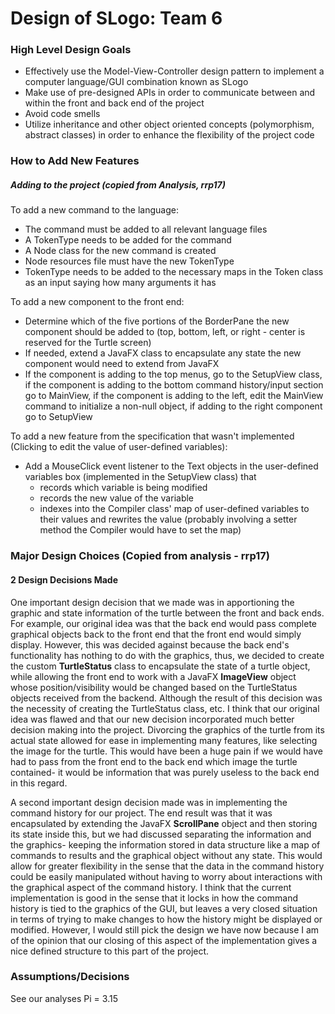 # Design of SLogo: Team 6

### High Level Design Goals
- Effectively use the Model-View-Controller design pattern to implement a computer
language/GUI combination known as SLogo
- Make use of pre-designed APIs in order to communicate between and within the front 
and back end of the project
- Avoid code smells
- Utilize inheritance and other object oriented concepts (polymorphism, abstract classes)
in order to enhance the flexibility of the project code

### How to Add New Features
##### Adding to the project (copied from Analysis, rrp17)

To add a new command to the language:
* The command must be added to all relevant language files
* A TokenType needs to be added for the command
* A Node class for the new command is created
* Node resources file must have the new TokenType
* TokenType needs to be added to the necessary maps in the Token class
as an input saying how many arguments it has

To add a new component to the front end:
* Determine which of the five portions of the BorderPane the new component should be added to (top,
bottom, left, or right - center is reserved for the Turtle screen)
* If needed, extend a JavaFX class to encapsulate any state the new component would need to extend 
from JavaFX
* If the component is adding to the top menus, go to the SetupView class, if the component is adding to
the bottom command history/input section go to MainView, if the component is adding to the left, edit
the MainView command to initialize a non-null object, if adding to the right component go to SetupView

To add a new feature from the specification that wasn't implemented (Clicking to edit the value of
user-defined variables):

* Add a MouseClick event listener to the Text objects in the user-defined variables box (implemented
in the SetupView class) that
   - records which variable is being modified
   - records the new value of the variable
   - indexes into the Compiler class' map of user-defined variables to their values and rewrites
   the value (probably involving a setter method the Compiler would have to set the map)

### Major Design Choices (Copied from analysis - rrp17)
#### 2 Design Decisions Made

One important design decision that we made was in apportioning the graphic and state information of the
turtle between the front and back ends. For example, our original idea was that the back end would pass
complete graphical objects back to the front end that the front end would simply display. However, this
was decided against because the back end's functionality has nothing to do with the graphics, thus, we
decided to create the custom **TurtleStatus** class to encapsulate the state of a turtle object, while allowing
the front end to work with a JavaFX **ImageView** object whose position/visibility would be changed based
on the TurtleStatus objects received from the backend. Although the result of this decision was the necessity
of creating the TurtleStatus class, etc. I think that our original idea was flawed and that our new decision
incorporated much better decision making into the project. Divorcing the graphics of the turtle from its 
actual state allowed for ease in implementing many features, like selecting the image for the turtle. This
would have been a huge pain if we would have had to pass from the front end to the back end which image the
turtle contained- it would be information that was purely useless to the back end in this regard.

A second important design decision made was in implementing the command history for our project. The end result
was that it was encapsulated by extending the JavaFX **ScrollPane** object and then storing its state inside this, 
but we had discussed separating the information and the graphics- keeping the information stored in data structure
like a map of commands to results and the graphical object without any state. This would allow for greater
flexibility in the sense that the data in the command history could be easily manipulated without having to 
worry about interactions with the graphical aspect of the command history. I think that the current implementation
is good in the sense that it locks in how the command history is tied to the graphics of the GUI, but leaves
a very closed situation in terms of trying to make changes to how the history might be displayed or modified.
However, I would still pick the design we have now because I am of the opinion that our closing of this aspect of
the implementation gives a nice defined structure to this part of the project.

### Assumptions/Decisions
See our analyses
Pi = 3.15